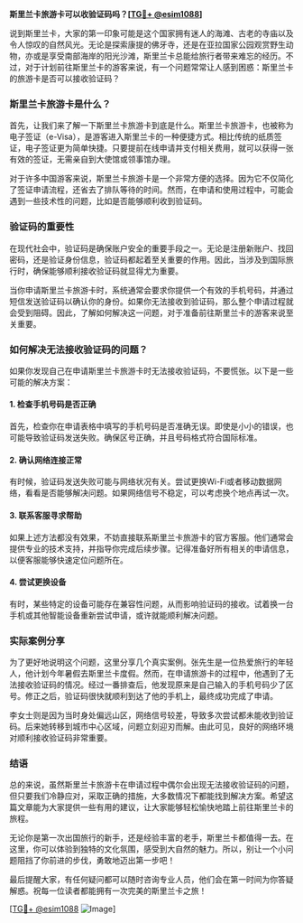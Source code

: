 **斯里兰卡旅游卡可以收验证码吗？[[TG💪+ @esim1088](https://t.me/s/esim1088)]**

说到斯里兰卡，大家的第一印象可能是这个国家拥有迷人的海滩、古老的寺庙以及令人惊叹的自然风光。无论是探索康提的佛牙寺，还是在亚拉国家公园观赏野生动物，亦或是享受南部海岸的阳光沙滩，斯里兰卡总能给旅行者带来难忘的经历。不过，对于计划前往斯里兰卡的游客来说，有一个问题常常让人感到困惑：斯里兰卡的旅游卡是否可以接收验证码？

### 斯里兰卡旅游卡是什么？

首先，让我们来了解一下斯里兰卡旅游卡到底是什么。斯里兰卡旅游卡，也被称为电子签证（e-Visa），是游客进入斯里兰卡的一种便捷方式。相比传统的纸质签证，电子签证更为简单快捷。只要提前在线申请并支付相关费用，就可以获得一张有效的签证，无需亲自到大使馆或领事馆办理。

对于许多中国游客来说，斯里兰卡旅游卡是一个非常方便的选择。因为它不仅简化了签证申请流程，还省去了排队等待的时间。然而，在申请和使用过程中，可能会遇到一些技术性的问题，比如是否能够顺利收到验证码。

### 验证码的重要性

在现代社会中，验证码是确保账户安全的重要手段之一。无论是注册新账户、找回密码，还是验证身份信息，验证码都起着至关重要的作用。因此，当涉及到国际旅行时，确保能够顺利接收验证码就显得尤为重要。

当你申请斯里兰卡旅游卡时，系统通常会要求你提供一个有效的手机号码，并通过短信发送验证码以确认你的身份。如果你无法接收到验证码，那么整个申请过程就会受到阻碍。因此，了解如何解决这一问题，对于准备前往斯里兰卡的游客来说至关重要。

### 如何解决无法接收验证码的问题？

如果你发现自己在申请斯里兰卡旅游卡时无法接收验证码，不要慌张。以下是一些可能的解决方案：

#### 1. 检查手机号码是否正确
首先，检查你在申请表格中填写的手机号码是否准确无误。即使是小小的错误，也可能导致验证码发送失败。确保区号正确，并且号码格式符合国际标准。

#### 2. 确认网络连接正常
有时候，验证码发送失败可能与网络状况有关。尝试更换Wi-Fi或者移动数据网络，看看是否能够解决问题。如果网络信号不稳定，可以考虑换个地点再试一次。

#### 3. 联系客服寻求帮助
如果上述方法都没有效果，不妨直接联系斯里兰卡旅游卡的官方客服。他们通常会提供专业的技术支持，并指导你完成后续步骤。记得准备好所有相关的申请信息，以便客服能够快速定位问题所在。

#### 4. 尝试更换设备
有时，某些特定的设备可能存在兼容性问题，从而影响验证码的接收。试着换一台手机或其他智能设备重新尝试申请，或许就能顺利解决问题。

### 实际案例分享

为了更好地说明这个问题，这里分享几个真实案例。张先生是一位热爱旅行的年轻人，他计划今年暑假去斯里兰卡度假。然而，在申请旅游卡的过程中，他遇到了无法接收验证码的情况。经过一番排查后，他发现原来是自己输入的手机号码少了区号。修正之后，验证码很快就顺利到达了他的手机上，最终成功完成了申请。

李女士则是因为当时身处偏远山区，网络信号较差，导致多次尝试都未能收到验证码。后来她转移到城市中心区域，问题立刻迎刃而解。由此可见，良好的网络环境对顺利接收验证码非常重要。

### 结语

总的来说，虽然斯里兰卡旅游卡在申请过程中偶尔会出现无法接收验证码的问题，但只要我们冷静应对，采取正确的措施，大多数情况下都能找到解决方案。希望这篇文章能为大家提供一些有用的建议，让大家能够轻松愉快地踏上前往斯里兰卡的旅程。

无论你是第一次出国旅行的新手，还是经验丰富的老手，斯里兰卡都值得一去。在这里，你可以体验到独特的文化氛围，感受到大自然的魅力。所以，别让一个小问题阻挡了你前进的步伐，勇敢地迈出第一步吧！

最后提醒大家，有任何疑问都可以随时咨询专业人员，他们会在第一时间为你答疑解惑。祝每一位读者都能拥有一次完美的斯里兰卡之旅！

[[TG💪+ @esim1088](https://t.me/s/esim1088) ![Image](https://i.postimg.cc/4NQfJmqS/Snipaste-2025-05-13-00-14-12.png)]